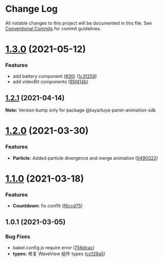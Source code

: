 # Change Log

All notable changes to this project will be documented in this file.
See [Conventional Commits](https://conventionalcommits.org) for commit guidelines.

# [1.3.0](https://github.com/tuya/tuya-panel-sdk/compare/@tuya/tuya-panel-animation-sdk@1.2.1...@tuya/tuya-panel-animation-sdk@1.3.0) (2021-05-12)


### Features

* add battery component ([#30](https://github.com/tuya/tuya-panel-sdk/issues/30)) ([1c3f259](https://github.com/tuya/tuya-panel-sdk/commit/1c3f259b5b4c916343f7f3ae099d715413cef688))
* add videoBit components ([85f414b](https://github.com/tuya/tuya-panel-sdk/commit/85f414b2a357d62e78a38ba397e9f64e52f5b925))





## [1.2.1](https://github.com/tuya/tuya-panel-sdk/compare/@tuya/tuya-panel-animation-sdk@1.2.0...@tuya/tuya-panel-animation-sdk@1.2.1) (2021-04-14)

**Note:** Version bump only for package @tuya/tuya-panel-animation-sdk





# [1.2.0](https://github.com/tuya/tuya-panel-sdk/compare/@tuya/tuya-panel-animation-sdk@1.1.0...@tuya/tuya-panel-animation-sdk@1.2.0) (2021-03-30)


### Features

* **Particle:** Added particle divergence and merge animation ([0490322](https://github.com/tuya/tuya-panel-sdk/commit/0490322a580b17039b6c9824479fb5eed918094a))





# [1.1.0](https://github.com/tuya/tuya-panel-sdk/compare/@tuya/tuya-panel-animation-sdk@1.0.1...@tuya/tuya-panel-animation-sdk@1.1.0) (2021-03-18)


### Features

* **Countdown:** fix confilt ([f6ccd75](https://github.com/tuya/tuya-panel-sdk/commit/f6ccd755435a0ac6b898e1eae304b8db2c512640))





## 1.0.1 (2021-03-05)


### Bug Fixes

* babel.config.js require error ([756dcac](https://github.com/tuya/tuya-panel-sdk/commit/756dcacf87b0b154ac516e1bcbca0ed615af18b3))
* **types:** 修复 WaveView 组件 types ([ccf29a5](https://github.com/tuya/tuya-panel-sdk/commit/ccf29a50f51bbe5ee5130c5f598fcdf11f8e416e))

